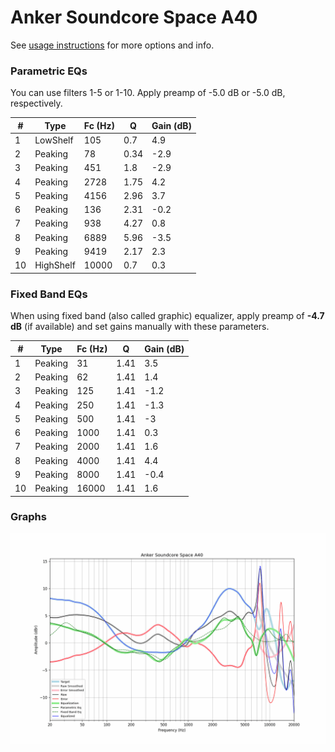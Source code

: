# Anker Soundcore Space A40
See [usage instructions](https://github.com/jaakkopasanen/AutoEq#usage) for more options and info.

### Parametric EQs
You can use filters 1-5 or 1-10. Apply preamp of -5.0 dB or -5.0 dB, respectively.

|   # | Type      |   Fc (Hz) |    Q |   Gain (dB) |
|-----|-----------|-----------|------|-------------|
|   1 | LowShelf  |       105 | 0.7  |         4.9 |
|   2 | Peaking   |        78 | 0.34 |        -2.9 |
|   3 | Peaking   |       451 | 1.8  |        -2.9 |
|   4 | Peaking   |      2728 | 1.75 |         4.2 |
|   5 | Peaking   |      4156 | 2.96 |         3.7 |
|   6 | Peaking   |       136 | 2.31 |        -0.2 |
|   7 | Peaking   |       938 | 4.27 |         0.8 |
|   8 | Peaking   |      6889 | 5.96 |        -3.5 |
|   9 | Peaking   |      9419 | 2.17 |         2.3 |
|  10 | HighShelf |     10000 | 0.7  |         0.3 |

### Fixed Band EQs
When using fixed band (also called graphic) equalizer, apply preamp of **-4.7 dB** (if available) and set gains manually with these parameters.

|   # | Type    |   Fc (Hz) |    Q |   Gain (dB) |
|-----|---------|-----------|------|-------------|
|   1 | Peaking |        31 | 1.41 |         3.5 |
|   2 | Peaking |        62 | 1.41 |         1.4 |
|   3 | Peaking |       125 | 1.41 |        -1.2 |
|   4 | Peaking |       250 | 1.41 |        -1.3 |
|   5 | Peaking |       500 | 1.41 |        -3   |
|   6 | Peaking |      1000 | 1.41 |         0.3 |
|   7 | Peaking |      2000 | 1.41 |         1.6 |
|   8 | Peaking |      4000 | 1.41 |         4.4 |
|   9 | Peaking |      8000 | 1.41 |        -0.4 |
|  10 | Peaking |     16000 | 1.41 |         1.6 |

### Graphs
![](./Anker%20Soundcore%20Space%20A40.png)
